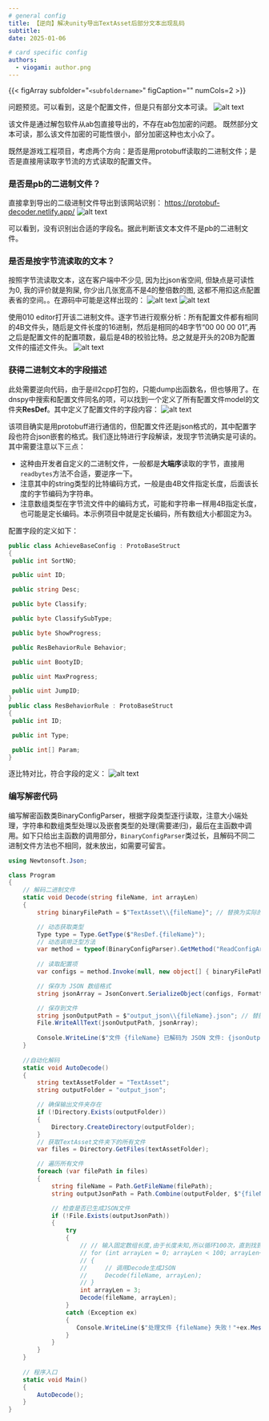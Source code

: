 ```yaml
---
# general config
title: 【逆向】解决unity导出TextAsset后部分文本出现乱码
subtitle: 
date: 2025-01-06

# card specific config
authors:
  - viogami: author.png
---
```

{{< figArray subfolder="`<subfoldername>`" figCaption="" numCols=2 >}}

问题预览。可以看到，这是个配置文件，但是只有部分文本可读。
![alt text](image/1.png)

<!--more-->

该文件是通过解包软件从ab包直接导出的，不存在ab包加密的问题。
既然部分文本可读，那么该文件加密的可能性很小，部分加密这种也太小众了。

既然是游戏工程项目，考虑两个方向：是否是用protobuff读取的二进制文件；是否是直接用读取字节流的方式读取的配置文件。

### 是否是pb的二进制文件？

直接拿到导出的二级进制文件导出到该网站识别：
<https://protobuf-decoder.netlify.app/>
![alt text](image/2.png)

可以看到，没有识别出合适的字段名。据此判断该文本文件不是pb的二进制文件。

### 是否是按字节流读取的文本？

按照字节流读取文本，这在客户端中不少见, 因为比json省空间, 但缺点是可读性为0, 我的评价就是狗屎, 你少出几张宽高不是4的整倍数的图, 这都不用扣这点配置表省的空间。。在源码中可能是这样出现的：
![alt text](image/3.png)
![alt text](image/4.png)

使用010 editor打开该二进制文件。逐字节进行观察分析：所有配置文件都有相同的4B文件头，随后是文件长度的16进制，然后是相同的4B字节“00 00 00 01”,再之后是配置文件的配置项数，最后是4B的校验比特。总之就是开头的20B为配置文件的描述文件头。
![alt text](image/5.png)

### 获得二进制文本的字段描述

此处需要逆向代码，由于是ill2cpp打包的，只能dump出函数名，但也够用了。在dnspy中搜索和配置文件同名的项，可以找到一个定义了所有配置文件model的文件夹**ResDef**。其中定义了配置文件的字段内容：
![alt text](image/6.png)

该项目确实是用protobuff进行通信的，但配置文件还是json格式的，其中配置字段也符合json嵌套的格式。我们逐比特进行字段解读，发现字节流确实是可读的。其中需要注意以下三点：

- 这种由开发者自定义的二进制文件，一般都是**大端序**读取的字节，直接用`readbytes`方法不合适，要逆序一下。
- 注意其中的string类型的比特编码方式，一般是由4B文件指定长度，后面该长度的字节编码为字符串。
- 注意数组类型在字节流文件中的编码方式，可能和字符串一样用4B指定长度，也可能是定长编码。本示例项目中就是定长编码，所有数组大小都固定为3。

配置字段的定义如下：

```csharp
public class AchieveBaseConfig : ProtoBaseStruct
{
 public int SortNO;

 public uint ID;

 public string Desc;

 public byte Classify;

 public byte ClassifySubType;

 public byte ShowProgress;

 public ResBehaviorRule Behavior;

 public uint BootyID;

 public uint MaxProgress;

 public uint JumpID;
}
public class ResBehaviorRule : ProtoBaseStruct
{
 public int ID;

 public int Type;

 public int[] Param;
}

```

逐比特对比，符合字段的定义：
![alt text](image/7.png)

### 编写解密代码

编写解密函数类BinaryConfigParser，根据字段类型逐行读取，注意大小端处理，字符串和数组类型处理以及嵌套类型的处理(需要递归)，最后在主函数中调用。如下只给出主函数的调用部分，`BinaryConfigParser`类过长，且解码不同二进制文件方法也不相同，就未放出，如需要可留言。

```csharp
using Newtonsoft.Json;

class Program
{
    // 解码二进制文件
    static void Decode(string fileName, int arrayLen)
    {
        string binaryFilePath = $"TextAsset\\{fileName}"; // 替换为实际的二进制文件路径

        // 动态获取类型
        Type type = Type.GetType($"ResDef.{fileName}");
        // 动态调用泛型方法
        var method = typeof(BinaryConfigParser).GetMethod("ReadConfigArray").MakeGenericMethod(type);
        
        // 读取配置项
        var configs = method.Invoke(null, new object[] { binaryFilePath, arrayLen });

        // 保存为 JSON 数组格式
        string jsonArray = JsonConvert.SerializeObject(configs, Formatting.Indented);

        // 保存到文件
        string jsonOutputPath = $"output_json\\{fileName}.json"; // 替换为实际的 JSON 要存放的文件路径
        File.WriteAllText(jsonOutputPath, jsonArray);
        
        Console.WriteLine($"文件 {fileName} 已解码为 JSON 文件: {jsonOutputPath}");
    }
    
    //自动化解码
    static void AutoDecode()
    {
        string textAssetFolder = "TextAsset";
        string outputFolder = "output_json";

        // 确保输出文件夹存在
        if (!Directory.Exists(outputFolder))
        {
            Directory.CreateDirectory(outputFolder);
        }
        // 获取TextAsset文件夹下的所有文件
        var files = Directory.GetFiles(textAssetFolder);

        // 遍历所有文件
        foreach (var filePath in files)
        {
            string fileName = Path.GetFileName(filePath);
            string outputJsonPath = Path.Combine(outputFolder, $"{fileName}.json");

            // 检查是否已生成JSON文件
            if (!File.Exists(outputJsonPath))
            {
                try
                {
                    // // 输入固定数组长度,由于长度未知,所以循环100次，直到找到正确的长度
                    // for (int arrayLen = 0; arrayLen < 100; arrayLen++)
                    // {
                    //     // 调用Decode生成JSON
                    //     Decode(fileName, arrayLen);
                    // }
                    int arrayLen = 3;
                    Decode(fileName, arrayLen);
                }
                catch (Exception ex)
                {
                   Console.WriteLine($"处理文件 {fileName} 失败！"+ex.Message);
                }
            }
        }
    }
    
    // 程序入口
    static void Main()
    { 
        AutoDecode();
    }
}

```

<script src="https://giscus.app/client.js"
        data-repo="viogami/blog"
        data-repo-id="R_kgDOORWDyA"
        data-category="Announcements"
        data-category-id="DIC_kwDOORWDyM4Conxc"
        data-mapping="pathname"
        data-strict="0"
        data-reactions-enabled="1"
        data-emit-metadata="0"
        data-input-position="top"
        data-theme="preferred_color_scheme"
        data-lang="zh-CN"
        crossorigin="anonymous"
        async>
</script>
